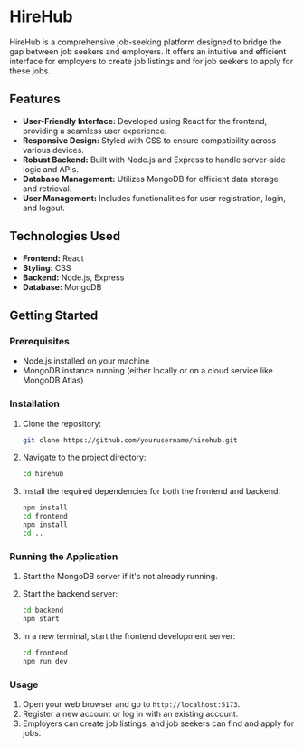 # HireHub

HireHub is a comprehensive job-seeking platform designed to bridge the gap between job seekers and employers. 
It offers an intuitive and efficient interface for employers to create job listings and for job seekers to apply for these jobs.

## Features

- **User-Friendly Interface:** Developed using React for the frontend, providing a seamless user experience.
- **Responsive Design:** Styled with CSS to ensure compatibility across various devices.
- **Robust Backend:** Built with Node.js and Express to handle server-side logic and APIs.
- **Database Management:** Utilizes MongoDB for efficient data storage and retrieval.
- **User Management:** Includes functionalities for user registration, login, and logout.

## Technologies Used

- **Frontend:** React
- **Styling:** CSS
- **Backend:** Node.js, Express
- **Database:** MongoDB

## Getting Started

### Prerequisites

- Node.js installed on your machine
- MongoDB instance running (either locally or on a cloud service like MongoDB Atlas)

### Installation

1. Clone the repository:
    ```sh
    git clone https://github.com/yourusername/hirehub.git
    ```
2. Navigate to the project directory:
    ```sh
    cd hirehub
    ```
3. Install the required dependencies for both the frontend and backend:
    ```sh
    npm install
    cd frontend
    npm install
    cd ..
    ```

### Running the Application

1. Start the MongoDB server if it's not already running.

2. Start the backend server:
    ```sh
    cd backend
    npm start
    ```
3. In a new terminal, start the frontend development server:
    ```sh
    cd frontend
    npm run dev
    ```

### Usage

1. Open your web browser and go to `http://localhost:5173`.
2. Register a new account or log in with an existing account.
3. Employers can create job listings, and job seekers can find and apply for jobs.


